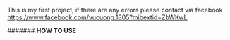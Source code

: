 This is my first project, if there are any errors please contact via facebook https://www.facebook.com/vucuong.1805?mibextid=ZbWKwL

####### **HOW TO USE**
